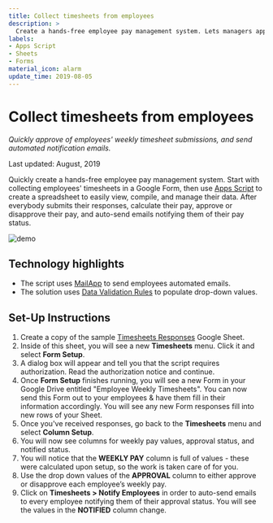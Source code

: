 ```yaml
---
title: Collect timesheets from employees
description: >
  Create a hands-free employee pay management system. Lets managers approve/disapprove employees' weekly timesheets & automatically notify them of this status.
labels:
- Apps Script
- Sheets
- Forms
material_icon: alarm
update_time: 2019-08-05
---
```


# Collect timesheets from employees

_Quickly approve of employees' weekly timesheet submissions, and send automated
notification emails._

Last updated: August, 2019

Quickly create a hands-free employee pay management system. Start with
collecting employees' timesheets in a Google Form, then use
[Apps Script][apps-script] to create a spreadsheet to easily view, compile, and
manage their data. After everybody submits their responses, calculate their pay,
approve or disapprove their pay, and auto-send emails notifying them of their
pay status.

![demo](https://cdn.jsdelivr.net/gh/gsuitedevs/solutions@master/timesheets/TimesheetsRecording.gif)

[apps-script]: https://developers.google.com/apps-script/

## Technology highlights

-   The script uses [MailApp][mail-app] to send employees automated emails.
-   The solution uses [Data Validation Rules][data-val] to populate drop-down
    values.

[mail-app]: https://developers.google.com/apps-script/reference/mail/mail-app
[data-val]: https://developers.google.com/apps-script/reference/spreadsheet/data-validation-builder

## Set-Up Instructions

1.  Create a copy of the sample [Timesheets Responses][sheet-link] Google Sheet.
1.  Inside of this sheet, you will see a new **Timesheets** menu. Click it and
    select **Form Setup**.
1.  A dialog box will appear and tell you that the script requires
    authorization. Read the authorization notice and continue.
1.  Once **Form Setup** finishes running, you will see a new Form in your Google
    Drive entitled "Employee Weekly Timesheets". You can now send this Form out
    to your employees & have them fill in their information accordingly. You
    will see any new Form responses fill into new rows of your Sheet.
1.  Once you've received responses, go back to the **Timesheets** menu and
    select **Column Setup**.
1.  You will now see columns for weekly pay values, approval status, and
    notified status.
1.  You will notice that the **WEEKLY PAY** column is full of values - these
    were calculated upon setup, so the work is taken care of for you.
1.  Use the drop down values of the **APPROVAL** column to either approve or
    disapprove each employee’s weekly pay.
1.  Click on **Timesheets > Notify Employees** in order to auto-send emails to
    every employee notifying them of their approval status. You will see the
    values in the **NOTIFIED** column change.

[sheet-link]: https://docs.google.com/spreadsheets/d/17NJu4XTUsfCVPYHSqBCDGYDxJoADfwj2HP0QRD4-ihc/copy
